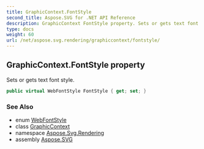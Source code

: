 ```yaml
---
title: GraphicContext.FontStyle
second_title: Aspose.SVG for .NET API Reference
description: GraphicContext FontStyle property. Sets or gets text font style
type: docs
weight: 60
url: /net/aspose.svg.rendering/graphiccontext/fontstyle/
---
```

## GraphicContext.FontStyle property

Sets or gets text font style.

```csharp
public virtual WebFontStyle FontStyle { get; set; }
```

### See Also

* enum [WebFontStyle](../../../aspose.svg.drawing/webfontstyle/)
* class [GraphicContext](../)
* namespace [Aspose.Svg.Rendering](../../../aspose.svg.rendering/)
* assembly [Aspose.SVG](../../../)
